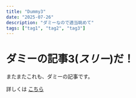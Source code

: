 ```yaml
---
title: "Dummy3"
date: "2025-07-26"
description: "ダミーなので適当眺めて"
tags: ["tag1", "tag2", "tag3"]
---
```


# ダミーの記事3(_スリー_)だ！

またまたこれも、ダミーの記事です。

詳しくは
[こちら](https://reversed-r.dev/blog/articles/20241202001)
